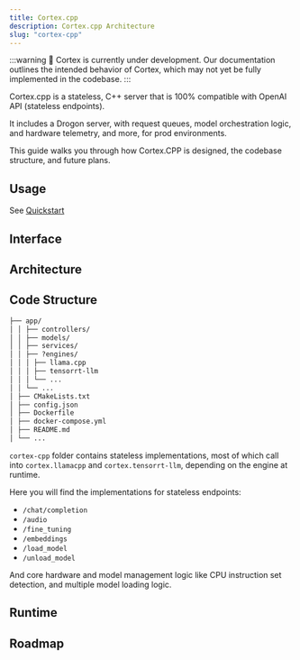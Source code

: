 ```yaml
---
title: Cortex.cpp
description: Cortex.cpp Architecture
slug: "cortex-cpp"
---
```


:::warning
🚧 Cortex is currently under development. Our documentation outlines the intended behavior of Cortex, which may not yet be fully implemented in the codebase.
:::

Cortex.cpp is a stateless, C++ server that is 100% compatible with OpenAI API (stateless endpoints).

It includes a Drogon server, with request queues, model orchestration logic, and hardware telemetry, and more, for prod environments.

This guide walks you through how Cortex.CPP is designed, the codebase structure, and future plans.

## Usage

See [Quickstart](/docs/quickstart)

## Interface

## Architecture

## Code Structure

```md
├── app/
│ │ ├── controllers/
│ │ ├── models/
│ │ ├── services/
│ │ ├── ?engines/
│ │ │ ├── llama.cpp
│ │ │ ├── tensorrt-llm
│ │ │ └── ...
│ │ └── ...
│ ├── CMakeLists.txt
│ ├── config.json
│ ├── Dockerfile
│ ├── docker-compose.yml
│ ├── README.md
│ └── ...
```

`cortex-cpp` folder contains stateless implementations, most of which call into `cortex.llamacpp` and `cortex.tensorrt-llm`, depending on the engine at runtime.

Here you will find the implementations for stateless endpoints:

- `/chat/completion`
- `/audio`
- `/fine_tuning`
- `/embeddings`
- `/load_model`
- `/unload_model`

And core hardware and model management logic like CPU instruction set detection, and multiple model loading logic.

## Runtime

## Roadmap
